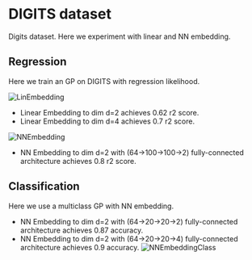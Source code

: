 # DIGITS dataset

Digits dataset. Here we experiment with linear and NN embedding. 

## Regression

Here we train an GP on DIGITS with regression likelihood.

![LinEmbedding](https://cloud.githubusercontent.com/assets/14368801/24927164/b6765736-1f06-11e7-9a25-5dc2f3ec8e11.png)

- Linear Embedding to dim d=2 achieves 0.62 r2 score.
- Linear Embedding to dim d=4 achieves 0.7 r2 score.

![NNEmbedding](https://cloud.githubusercontent.com/assets/14368801/24982997/ffc95c08-1fec-11e7-9f7d-856628291913.png)

- NN Embedding to dim d=2 with (64->100->100->2) fully-connected architecture 
  achieves 0.8 r2 score.

## Classification

Here we use a multiclass GP with NN embedding. 
- NN Embedding to dim d=2 with (64->20->20->2) fully-connected architecture 
  achieves 0.87 accuracy. 
- NN Embedding to dim d=2 with (64->20->20->4) fully-connected architecture 
  achieves 0.9 accuracy. 
![NNEmbeddingClass](https://cloud.githubusercontent.com/assets/14368801/25273973/cecfce9c-2696-11e7-8281-f4de84919e8d.png)
